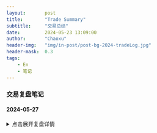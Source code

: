 ```yaml
---
layout:       post
title:        "Trade Summary"
subtitle:     "交易总结"
date:         2024-05-23 13:09:00
author:       "Chaoxu"
header-img:   "img/in-post/post-bg-2024-tradeLog.jpg"
header-mask:  0.3
tags:
    - En
    - 笔记
---
```



### 交易复盘笔记


#### 2024-05-27
<details class="detail-content">
  <summary class="detail-content-summary">点击展开复盘详情</summary>
  <h4>技术分析</h4>
  <ol>
    <li>短期不再具有大牛的条件，时间周期不是很够，还要考虑到M顶的可能，但是合约持仓量没怎么减，短期暴跌的可能性低</li>
    <img src="/img/in-post/post-trade/240527BTC_1D.png" >
    <li>ETH:合约持仓量在上涨，小碎步开始网上攻，不能放量，不能回调，上面不看新高，看4300到4500，下面3500，盈亏比1:1</li>
    <img src="/img/in-post/post-trade/240527ETH_4H.png" >
    <img src="/img/in-post/post-trade/240527ETH_30MHOLD.png" >
    <li>Doge：做日线均线多头，横盘慢慢买,下图是6小时图</li>
    <img src="/img/in-post/post-trade/20240527DOGE_6H.png" >
    <li>Arb：四小时级别一直放量，可能又一波回补</li>
    <img src="/img/in-post/post-trade/240527ARB_4H.png" >
    <li>远离杠杆，远离杠杆，Doge也不要一次性拉满，如果踏空ETH也别追了，找低位的干</li>
  </ol>

</details>


